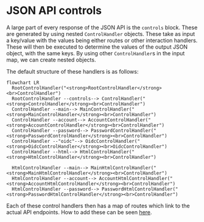 # JSON API controls

A large part of every response of the JSON API is the `controls` block.
These are generated by using nested `ControlHandler` objects.
These take as input a key/value with the values being either routes or other interaction handlers.
These will then be executed to determine the values of the output JSON object, with the same keys.
By using other `ControlHandler`s in the input map, we can create nested objects.

The default structure of these handlers is as follows:

```mermaid
flowchart LR
  RootControlHandler("<strong>RootControlHandler</strong><br>ControlHandler")
  RootControlHandler --controls--> ControlHandler("<strong>ControlHandler</strong><br>ControlHandler")
  ControlHandler --main--> MainControlHandler("<strong>MainControlHandler</strong><br>ControlHandler")
  ControlHandler --account--> AccountControlHandler("<strong>AccountControlHandler</strong><br>ControlHandler")
  ControlHandler --password--> PasswordControlHandler("<strong>PasswordControlHandler</strong><br>ControlHandler")
  ControlHandler --"oidc"--> OidcControlHandler("<strong>OidcControlHandler</strong><br>OidcControlHandler")
  ControlHandler --html--> HtmlControlHandler("<strong>HtmlControlHandler</strong><br>ControlHandler")

  HtmlControlHandler --main--> MainHtmlControlHandler("<strong>MainHtmlControlHandler</strong><br>ControlHandler")
  HtmlControlHandler --account--> AccountHtmlControlHandler("<strong>AccountHtmlControlHandler</strong><br>ControlHandler")
  HtmlControlHandler --password--> PasswordHtmlControlHandler("<strong>PasswordHtmlControlHandler</strong><br>ControlHandler")
```

Each of these control handlers then has a map of routes which link to the actual API endpoints.
How to add these can be seen [here](routes.md#adding-the-necessary-controls).
